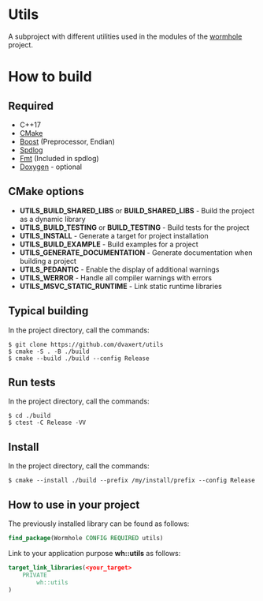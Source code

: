 # Utils
A subproject with different utilities used in the modules of the [wormhole](https://github.com/dvaxert/wormhole) project.

# How to build

## Required
* C++17
* [CMake](https://cmake.org/)
* [Boost](https://www.boost.org/) (Preprocessor, Endian)
* [Spdlog](https://github.com/gabime/spdlog)
* [Fmt](https://github.com/fmtlib/fmt) (Included in spdlog)
* [Doxygen](https://doxygen.nl/) - optional

## CMake options

* **UTILS_BUILD_SHARED_LIBS** or **BUILD_SHARED_LIBS** - Build the project as a dynamic library
* **UTILS_BUILD_TESTING** or **BUILD_TESTING** - Build tests for the project
* **UTILS_INSTALL** - Generate a target for project installation
* **UTILS_BUILD_EXAMPLE** - Build examples for a project
* **UTILS_GENERATE_DOCUMENTATION** - Generate documentation when building a project
* **UTILS_PEDANTIC** - Enable the display of additional warnings
* **UTILS_WERROR** - Handle all compiler warnings with errors
* **UTILS_MSVC_STATIC_RUNTIME** - Link static runtime libraries

## Typical building

In the project directory, call the commands:
```
$ git clone https://github.com/dvaxert/utils
$ cmake -S . -B ./build
$ cmake --build ./build --config Release
```

## Run tests

In the project directory, call the commands:
```
$ cd ./build
$ ctest -C Release -VV
```

## Install

In the project directory, call the commands:
```
$ cmake --install ./build --prefix /my/install/prefix --config Release
```

## How to use in your project

The previously installed library can be found as follows:

```cmake
find_package(Wormhole CONFIG REQUIRED utils)
```

Link to your application purpose **wh::utils** as follows:
```cmake
target_link_libraries(<your_target>
    PRIVATE
        wh::utils
)
```